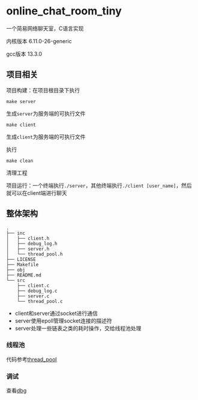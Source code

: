 # online_chat_room_tiny

一个简易网络聊天室，C语言实现

内核版本    6.11.0-26-generic

gcc版本     13.3.0

## 项目相关

项目构建：在项目根目录下执行
```
make server
```

生成`server`为服务端的可执行文件

```
make client
```

生成`client`为服务端的可执行文件

执行
```
make clean
```

清理工程

项目运行：一个终端执行`./server`，其他终端执行`./client [user_name]`，然后就可以在client端进行聊天

## 整体架构

```
.
├── inc
│   ├── client.h
│   ├── debug_log.h
│   ├── server.h
│   └── thread_pool.h
├── LICENSE
├── Makefile
├── obj
├── README.md
└── src
    ├── client.c
    ├── debug_log.c
    ├── server.c
    └── thread_pool.c
```

- client和server通过socket进行通信
- server使用epoll管理socket连接的描述符
- server处理一些链表之类的耗时操作，交给线程池处理

### 线程池

代码参考[thread_pool](src/thread_pool.c)

### 调试

查看[dbg](inc/debug_log.h)